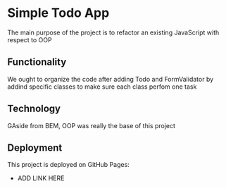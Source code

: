 # Simple Todo App
The main purpose of the project is to refactor an existing JavaScript with respect to OOP

## Functionality
We ought to organize the code after adding Todo and FormValidator by addind specific classes to make sure each class perfom one task 


## Technology

GAside from BEM, OOP was really the base of this project 

## Deployment

This project is deployed on GitHub Pages:

- ADD LINK HERE
